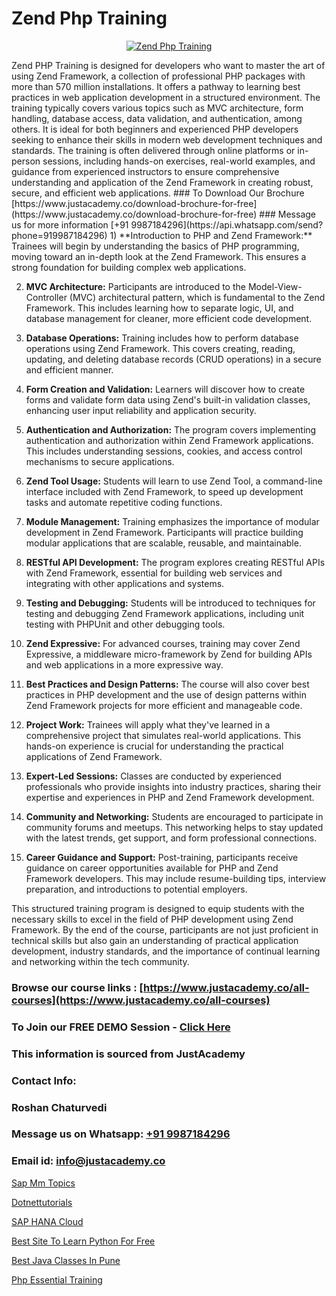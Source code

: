 # Zend Php Training

<p align="center">
  <a href="https://justacademy.co/course-detail/php-training">
    <img src="https://justacademy.co/storage2/course_image/1676637155_course_image.webp" alt="Zend Php Training">
  </a>
</p>
Zend PHP Training is designed for developers who want to master the art of using Zend Framework, a collection of professional PHP packages with more than 570 million installations. It offers a pathway to learning best practices in web application development in a structured environment. The training typically covers various topics such as MVC architecture, form handling, database access, data validation, and authentication, among others. It is ideal for both beginners and experienced PHP developers seeking to enhance their skills in modern web development techniques and standards. The training is often delivered through online platforms or in-person sessions, including hands-on exercises, real-world examples, and guidance from experienced instructors to ensure comprehensive understanding and application of the Zend Framework in creating robust, secure, and efficient web applications.
### To Download Our Brochure [https://www.justacademy.co/download-brochure-for-free](https://www.justacademy.co/download-brochure-for-free)
### Message us for more information [+91 9987184296](https://api.whatsapp.com/send?phone=919987184296)
1) **Introduction to PHP and Zend Framework:** Trainees will begin by understanding the basics of PHP programming, moving toward an in-depth look at the Zend Framework. This ensures a strong foundation for building complex web applications.

2) **MVC Architecture:** Participants are introduced to the Model-View-Controller (MVC) architectural pattern, which is fundamental to the Zend Framework. This includes learning how to separate logic, UI, and database management for cleaner, more efficient code development.

3) **Database Operations:** Training includes how to perform database operations using Zend Framework. This covers creating, reading, updating, and deleting database records (CRUD operations) in a secure and efficient manner.

4) **Form Creation and Validation:** Learners will discover how to create forms and validate form data using Zend's built-in validation classes, enhancing user input reliability and application security.

5) **Authentication and Authorization:** The program covers implementing authentication and authorization within Zend Framework applications. This includes understanding sessions, cookies, and access control mechanisms to secure applications.

6) **Zend Tool Usage:** Students will learn to use Zend Tool, a command-line interface included with Zend Framework, to speed up development tasks and automate repetitive coding functions.

7) **Module Management:** Training emphasizes the importance of modular development in Zend Framework. Participants will practice building modular applications that are scalable, reusable, and maintainable.

8) **RESTful API Development:** The program explores creating RESTful APIs with Zend Framework, essential for building web services and integrating with other applications and systems.

9) **Testing and Debugging:** Students will be introduced to techniques for testing and debugging Zend Framework applications, including unit testing with PHPUnit and other debugging tools.

10) **Zend Expressive:** For advanced courses, training may cover Zend Expressive, a middleware micro-framework by Zend for building APIs and web applications in a more expressive way.

11) **Best Practices and Design Patterns:** The course will also cover best practices in PHP development and the use of design patterns within Zend Framework projects for more efficient and manageable code.

12) **Project Work:** Trainees will apply what they've learned in a comprehensive project that simulates real-world applications. This hands-on experience is crucial for understanding the practical applications of Zend Framework.

13) **Expert-Led Sessions:** Classes are conducted by experienced professionals who provide insights into industry practices, sharing their expertise and experiences in PHP and Zend Framework development.

14) **Community and Networking:** Students are encouraged to participate in community forums and meetups. This networking helps to stay updated with the latest trends, get support, and form professional connections.

15) **Career Guidance and Support:** Post-training, participants receive guidance on career opportunities available for PHP and Zend Framework developers. This may include resume-building tips, interview preparation, and introductions to potential employers.

This structured training program is designed to equip students with the necessary skills to excel in the field of PHP development using Zend Framework. By the end of the course, participants are not just proficient in technical skills but also gain an understanding of practical application development, industry standards, and the importance of continual learning and networking within the tech community.

### Browse our course links : [https://www.justacademy.co/all-courses](https://www.justacademy.co/all-courses) 
### To Join our FREE DEMO Session - [Click Here](https://www.justacademy.co/register-for-course-demo)


### This information is sourced from JustAcademy
### Contact Info:
### Roshan Chaturvedi
### Message us on Whatsapp: [+91 9987184296](https://api.whatsapp.com/send?phone=919987184296)
### Email id: [info@justacademy.co](mailto:info@justacademy.co)
                
[Sap Mm Topics](https://www.linkedin.com/pulse/sap-mm-topics-justacademy-berlin-wxspc?trackingId=OGxjPFr4EOEhTCzzZnuHeg%3D%3D&lipi=urn%3Ali%3Apage%3Ad_flagship3_company_admin%3BYf0bh%2BAUR9ioxIsyYDfCpA%3D%3D)

[Dotnettutorials](https://www.linkedin.com/pulse/dotnettutorials-justacademy-coventry-exxve?trackingId=x1nnpThLnDF4RmSjlkmdeA%3D%3D&lipi=urn%3Ali%3Apage%3Ad_flagship3_company_admin%3BvasO6SUGTP2oKUhUaDM59w%3D%3D)

[SAP HANA Cloud](https://medium.com/@kamblerajas684/sap-hana-cloud-20c06c2ac01f)

[Best Site To Learn Python For Free](https://medium.com/@ranepooja/best-site-to-learn-python-for-free-a4fba96bb816)

[Best Java Classes In Pune](https://justacademyin.github.io/justacademy/best-java-classes-in-pune)

[Php Essential Training](https://justacademyin.github.io/justacademy/php-essential-training)

